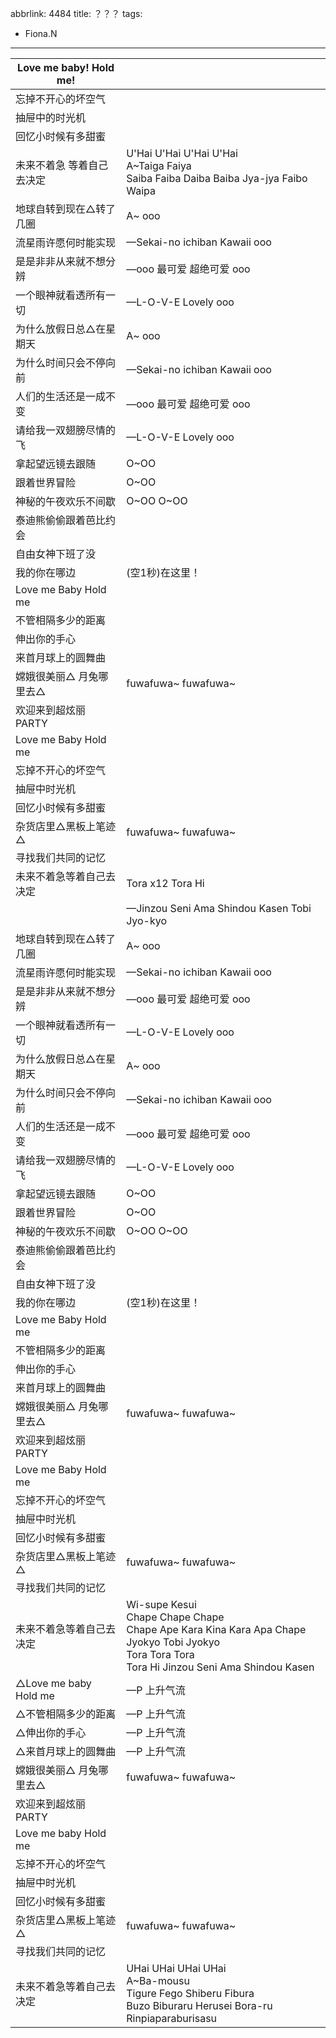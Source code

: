 abbrlink: 4484
title: ？？？
tags:
  - Fiona.N
---
|Love me baby! Hold me!|      |
|--|--|
|忘掉不开心的坏空气|      |
|抽屉中的时光机|      |
|回忆小时候有多甜蜜|      |
|未来不着急 等着自己去决定|U'Hai U'Hai U'Hai U'Hai <br>A~Taiga Faiya<br>Saiba Faiba Daiba Baiba Jya-jya Faibo Waipa|
|地球自转到现在△转了几圈|A~ ooo|
|流星雨许愿何时能实现|—Sekai-no ichiban Kawaii ooo|
|是是非非从来就不想分辨|—ooo 最可爱 超绝可爱 ooo|
|一个眼神就看透所有一切|—L-O-V-E Lovely ooo|
|为什么放假日总△在星期天|A~ ooo|
|为什么时间只会不停向前|—Sekai-no ichiban Kawaii ooo|
|人们的生活还是一成不变|—ooo 最可爱 超绝可爱 ooo|
|请给我一双翅膀尽情的飞|—L-O-V-E Lovely ooo|
|拿起望远镜去跟随|O~OO |
|跟着世界冒险|O~OO|
|神秘的午夜欢乐不间歇|O~OO O~OO|
|泰迪熊偷偷跟着芭比约会|      |
|自由女神下班了没|      |
|我的你在哪边|(空1秒)在这里！|
|Love me Baby Hold me|      |
|不管相隔多少的距离|      |
|伸出你的手心|      |
|来首月球上的圆舞曲|      |
|嫦娥很美丽△ 月兔哪里去△|fuwafuwa~ fuwafuwa~|
|欢迎来到超炫丽PARTY|      |
|Love me Baby Hold me|      |
|忘掉不开心的坏空气|      |
|抽屉中时光机|      |
|回忆小时候有多甜蜜|      |
|杂货店里△黑板上笔迹△|fuwafuwa~ fuwafuwa~|
|寻找我们共同的记忆|      |
|未来不着急等着自己去决定|Tora x12 Tora Hi|
|      |—Jinzou Seni Ama Shindou Kasen Tobi Jyo-kyo|
|地球自转到现在△转了几圈|A~ ooo|
|流星雨许愿何时能实现|—Sekai-no ichiban Kawaii ooo|
|是是非非从来就不想分辨|—ooo 最可爱 超绝可爱 ooo|
|一个眼神就看透所有一切|—L-O-V-E Lovely ooo|
|为什么放假日总△在星期天|A~ ooo|
|为什么时间只会不停向前|—Sekai-no ichiban Kawaii ooo|
|人们的生活还是一成不变|—ooo 最可爱 超绝可爱 ooo|
|请给我一双翅膀尽情的飞|—L-O-V-E Lovely ooo|
|拿起望远镜去跟随|O~OO |
|跟着世界冒险|O~OO|
|神秘的午夜欢乐不间歇|O~OO O~OO|
|泰迪熊偷偷跟着芭比约会|      |
|自由女神下班了没|      |
|我的你在哪边|(空1秒)在这里！|
|Love me Baby Hold me|      |
|不管相隔多少的距离|      |
|伸出你的手心|      |
|来首月球上的圆舞曲|      |
|嫦娥很美丽△ 月兔哪里去△|fuwafuwa~ fuwafuwa~|
|欢迎来到超炫丽PARTY|      |
|Love me Baby Hold me|      |
|忘掉不开心的坏空气|      |
|抽屉中时光机|      |
|回忆小时候有多甜蜜|      |
|杂货店里△黑板上笔迹△|fuwafuwa~ fuwafuwa~|
|寻找我们共同的记忆|      |
|未来不着急等着自己去决定|Wi-supe Kesui<br>Chape Chape Chape<br>Chape Ape Kara Kina Kara Apa Chape<br>Jyokyo Tobi Jyokyo<br>Tora Tora Tora<br>Tora Hi Jinzou Seni Ama Shindou Kasen|
|△Love me baby Hold me|—P 上升气流|
|△不管相隔多少的距离|—P 上升气流|
|△伸出你的手心|—P 上升气流|
|△来首月球上的圆舞曲|—P 上升气流|
|嫦娥很美丽△ 月兔哪里去△|fuwafuwa~ fuwafuwa~|
|欢迎来到超炫丽PARTY|      |
|Love me baby Hold me|      |
|忘掉不开心的坏空气|      |
|抽屉中时光机|      |
|回忆小时候有多甜蜜|      |
|杂货店里△黑板上笔迹△|fuwafuwa~ fuwafuwa~|
|寻找我们共同的记忆|      |
|未来不着急等着自己去决定|UHai UHai UHai UHai<br>A~Ba-mousu<br>Tigure Fego Shiberu Fibura<br>Buzo Biburaru Herusei Bora-ru<br>Rinpiaparaburisasu|